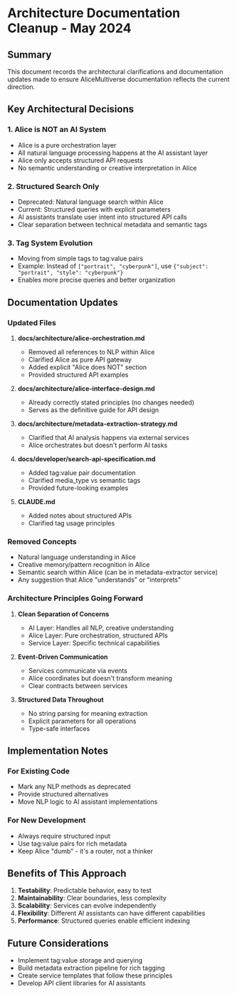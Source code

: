 # Architecture Documentation Cleanup - May 2024

## Summary

This document records the architectural clarifications and documentation updates made to ensure AliceMultiverse documentation reflects the current direction.

## Key Architectural Decisions

### 1. Alice is NOT an AI System
- Alice is a pure orchestration layer
- All natural language processing happens at the AI assistant layer
- Alice only accepts structured API requests
- No semantic understanding or creative interpretation in Alice

### 2. Structured Search Only
- Deprecated: Natural language search within Alice
- Current: Structured queries with explicit parameters
- AI assistants translate user intent into structured API calls
- Clear separation between technical metadata and semantic tags

### 3. Tag System Evolution
- Moving from simple tags to tag:value pairs
- Example: Instead of `["portrait", "cyberpunk"]`, use `{"subject": "portrait", "style": "cyberpunk"}`
- Enables more precise queries and better organization

## Documentation Updates

### Updated Files

1. **docs/architecture/alice-orchestration.md**
   - Removed all references to NLP within Alice
   - Clarified Alice as pure API gateway
   - Added explicit "Alice does NOT" section
   - Provided structured API examples

2. **docs/architecture/alice-interface-design.md** 
   - Already correctly stated principles (no changes needed)
   - Serves as the definitive guide for API design

3. **docs/architecture/metadata-extraction-strategy.md**
   - Clarified that AI analysis happens via external services
   - Alice orchestrates but doesn't perform AI tasks

4. **docs/developer/search-api-specification.md**
   - Added tag:value pair documentation
   - Clarified media_type vs semantic tags
   - Provided future-looking examples

5. **CLAUDE.md**
   - Added notes about structured APIs
   - Clarified tag usage principles

### Removed Concepts

- Natural language understanding in Alice
- Creative memory/pattern recognition in Alice  
- Semantic search within Alice (can be in metadata-extractor service)
- Any suggestion that Alice "understands" or "interprets"

### Architecture Principles Going Forward

1. **Clean Separation of Concerns**
   - AI Layer: Handles all NLP, creative understanding
   - Alice Layer: Pure orchestration, structured APIs
   - Service Layer: Specific technical capabilities

2. **Event-Driven Communication**
   - Services communicate via events
   - Alice coordinates but doesn't transform meaning
   - Clear contracts between services

3. **Structured Data Throughout**
   - No string parsing for meaning extraction
   - Explicit parameters for all operations
   - Type-safe interfaces

## Implementation Notes

### For Existing Code
- Mark any NLP methods as deprecated
- Provide structured alternatives
- Move NLP logic to AI assistant implementations

### For New Development
- Always require structured input
- Use tag:value pairs for rich metadata
- Keep Alice "dumb" - it's a router, not a thinker

## Benefits of This Approach

1. **Testability**: Predictable behavior, easy to test
2. **Maintainability**: Clear boundaries, less complexity
3. **Scalability**: Services can evolve independently
4. **Flexibility**: Different AI assistants can have different capabilities
5. **Performance**: Structured queries enable efficient indexing

## Future Considerations

- Implement tag:value storage and querying
- Build metadata extraction pipeline for rich tagging
- Create service templates that follow these principles
- Develop API client libraries for AI assistants
